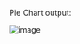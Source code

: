 Pie Chart output:

![image](https://github.com/reebaseb/Data_Visualisation_Python_Matplotlib/assets/72300589/737fb82d-b555-4dc4-8f5c-e9caa4f870f2)
